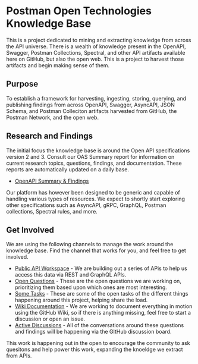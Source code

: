 # Postman Open Technologies Knowledge Base
This is a project dedicated to mining and extracting knowledge from across the API universe. There is a wealth of knowledge present in the OpenAPI, Swagger, Postman Collections, Spectral, and other API artifacts available here on GitHub, but also the open web. This is a project to harvest those artifacts and begin making sense of them.

## Purpose
To establish a framework for harvesting, ingesting, storing, querying, and publishing findings from across OpenAPI, Swagger, AsyncAPI, JSON Schema, and Postman Colleciton artifacts harvested from GitHub, the Postman Network, and the open web. 

## Research and Findings
The initial focus the knowledge base is around the Open API specifications version 2 and 3. Consult our OAS Summary report for information on current research topics, questions, findings, and documentation. These reports are automatically updated on a daily base.

- [OpenAPI Summary & Findings](https://github.com/postman-open-technologies/knowledge-base/blob/main/R/oas_summary.md)

Our platform has however been designed to be generic and capable of handling various types of resources. We expect to shortly start exploring other specifications such as AsyncAPI, gRPC, GraphQL, Postman collections, Spectral rules, and more.

## Get Involved
We are using the following channels to manage the work around the knowledge base. Find the channel that works for you, and feel free to get involved.

- [Public API Workspace](https://postman.postman.co/workspace/Postman-Open-Technologies---Kno~9ae364c1-2c5a-4e9a-9d1a-ea8c78ad80f0/overview) - We are building out a series of APis to help us access this data via REST and GraphQL APIs.
- [Open Questions](https://github.com/postman-open-technologies/knowledge-base/issues?q=is%3Aissue+is%3Aopen+label%3Aquestion) - These are the open questions we are working on, prioritizing them based upon which ones are most interesting.
- [Some Tasks](https://github.com/postman-open-technologies/knowledge-base/issues?q=is%3Aissue+is%3Aopen+label%3Atasks) - These are some of the open tasks of the different things happening around this project, helping share the load.
- [Wiki Documentation](https://github.com/postman-open-technologies/knowledge-base/wiki) - We are working to document everything in motion using the GitHub Wiki, so if there is anything missing, feel free to start a discussion or open an issue.
- [Active Discussions](https://github.com/postman-open-technologies/knowledge-base/discussions) - All of the conversations around these questions and findings will be happening via the GItHub discussion board.

This work is happening out in the open to encourage the community to ask quesitons and help power this work, expanding the knoeldge we extract from APIs.
